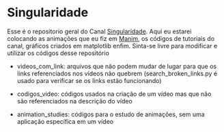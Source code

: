 # Singularidade
Esse é o repositorio geral do Canal [Singularidade](https://www.youtube.com/Singularidade). Aqui eu estarei colocando as animações que eu fiz em [Manim](https://github.com/3b1b/manim), os códigos de tutoriais do canal, gráficos criados em matplotlib enfim. Sinta-se livre para modificar e utilizar os códigos desse repositório

* videos_com_link: arquivos que não podem mudar de lugar para que os links
referenciados nos vídeos não quebrem (search_broken_links.py é usado para
verificar se os links estão funcionando)

* codigos_video: códigos usados na criação de um vídeo mas que não
são referenciados na descrição do vídeo

* animation_studies: códigos para o estudo de animações, sem uma aplicação
específica em um vídeo